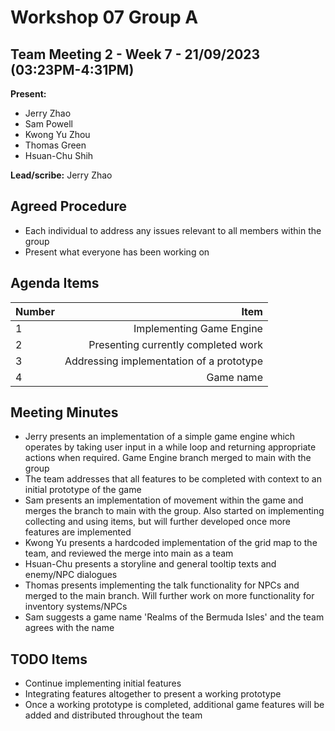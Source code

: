 # Workshop 07 Group A

## Team Meeting 2 - Week 7 - 21/09/2023 (03:23PM-4:31PM)
**Present:**
- Jerry Zhao
- Sam Powell
- Kwong Yu Zhou
- Thomas Green
- Hsuan-Chu Shih

**Lead/scribe:** Jerry Zhao

## Agreed Procedure
- Each individual to address any issues relevant to all members within the group
- Present what everyone has been working on 

## Agenda Items
| Number |                                     Item |
|:-------|-----------------------------------------:|
| 1      |                 Implementing Game Engine |
| 2      |      Presenting currently completed work |
| 3      | Addressing implementation of a prototype |
| 4      |                                Game name |

## Meeting Minutes
- Jerry presents an implementation of a simple game engine which operates by taking
user input in a while loop and returning appropriate actions when required. Game Engine
branch merged to main with the group
- The team addresses that all features to be completed with context to an initial prototype of the game
- Sam presents an implementation of movement within the game and merges the branch to
main with the group. Also started on implementing collecting and using items, but will 
further developed once more features are implemented
- Kwong Yu presents a hardcoded implementation of the grid map to the team, and reviewed the merge 
into main as a team
- Hsuan-Chu presents a storyline and general tooltip texts and enemy/NPC dialogues
- Thomas presents implementing the talk functionality for NPCs and merged to the main branch. Will 
further work on more functionality for inventory systems/NPCs
- Sam suggests a game name 'Realms of the Bermuda Isles' and the team agrees with the name

## TODO Items
- Continue implementing initial features
- Integrating features altogether to present a working prototype
- Once a working prototype is completed, additional game features will be added and distributed
throughout the team